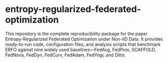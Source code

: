 # entropy-regularized-federated-optimization
This repository is the complete reproducibility package for the paper Entropy-Regularized Federated Optimization under Non-IID Data. It provides ready-to-run code, configuration files, and analysis scripts that benchmark ERFO against nine widely used baselines—FedAvg, FedProx, SCAFFOLD, FedNova, FedDyn, FedCurv, FedAdam, FedYogi, and Ditto.
